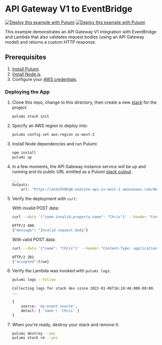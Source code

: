 # API Gateway V1 to EventBridge

[![Deploy this example with Pulumi](https://www.pulumi.com/images/deploy-with-pulumi/dark.svg)](https://app.pulumi.com/new?template=https://github.com/pulumi/examples/blob/master/aws-ts-apigateway-eventbridge/README.md#gh-light-mode-only)
[![Deploy this example with Pulumi](https://www.pulumi.com/images/deploy-with-pulumi/light.svg)](https://app.pulumi.com/new?template=https://github.com/pulumi/examples/blob/master/aws-ts-apigateway-eventbridge/README.md#gh-dark-mode-only)

This example demonstrates an API Gateway V1 integration with EventBridge and Lambda that also validates request bodies (using an API Gateway model) and returns a custom HTTP response.

## Prerequisites

1. [Install Pulumi](https://www.pulumi.com/docs/get-started/install/).
1. [Install Node.js](https://www.pulumi.com/docs/intro/languages/javascript/).
1. Configure your [AWS credentials](https://www.pulumi.com/docs/intro/cloud-providers/aws/setup/).

### Deploying the App

1. Clone this repo, change to this directory, then create a new [stack](https://www.pulumi.com/docs/intro/concepts/stack/) for the project:

    ```bash
    pulumi stack init
    ```

1. Specify an AWS region to deploy into:

    ```bash
    pulumi config set aws:region us-west-2
    ```

1. Install Node dependencies and run Pulumi:

    ```bash
    npm install
    pulumi up
    ```

1. In a few moments, the API Gateway instance service will be up and running and its public URL emitted as a Pulumi [stack output](https://www.pulumi.com/docs/intro/concepts/stack/#outputs).

    ```bash
    ...
    Outputs:
        url: "https://andchh8hg8.execute-api.us-west-2.amazonaws.com/dev"
    ```

1. Verify the deployment with `curl`:

    With invalid POST data:

    ```bash
    curl --data '{"some-invalid-property-name": "Chris"}' --header "Content-Type: application/json" "$(pulumi stack output url)/uploads"

    HTTP/2 400
    {"message": "Invalid request body"}
    ```

    With valid POST data:

    ```bash
    curl --data '{"name": "Chris"}' --header "Content-Type: application/json" "$(pulumi stack output url)/uploads"

    HTTP/2 201
    {"accepted":true}
    ```

1. Verify the Lambda was invoked with `pulumi logs`:

    ```bash
    pulumi logs --follow

    Collecting logs for stack dev since 2022-01-06T16:18:48.000-08:00.
    ...

    {
        source: 'my-event-source',
        detail: { 'name': 'Chris' }
    }
    ```

1. When you're ready, destroy your stack and remove it:

    ```bash
    pulumi destroy --yes
    pulumi stack rm --yes
    ```
